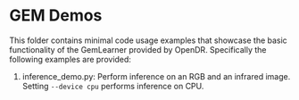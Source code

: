 # GEM Demos

This folder contains minimal code usage examples that showcase the basic functionality of the GemLearner provided by 
OpenDR. Specifically the following examples are provided:
1. inference_demo.py: Perform inference on an RGB and an infrared image. Setting `--device cpu` performs inference on CPU.